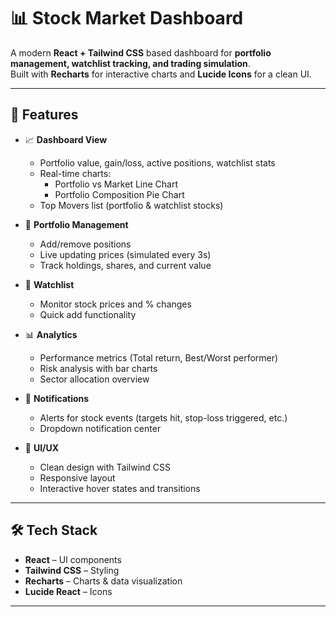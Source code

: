 # 📊 Stock Market Dashboard
 
A modern **React + Tailwind CSS** based dashboard for **portfolio management, watchlist tracking, and trading simulation**.  
Built with **Recharts** for interactive charts and **Lucide Icons** for a clean UI.  
 
---
 
## 🚀 Features
 
- 📈 **Dashboard View**
  - Portfolio value, gain/loss, active positions, watchlist stats
  - Real-time charts:
    - Portfolio vs Market Line Chart
    - Portfolio Composition Pie Chart
  - Top Movers list (portfolio & watchlist stocks)
 
- 💼 **Portfolio Management**
  - Add/remove positions
  - Live updating prices (simulated every 3s)
  - Track holdings, shares, and current value
 
- 👀 **Watchlist**
  - Monitor stock prices and % changes
  - Quick add functionality
 
- 📊 **Analytics**
  - Performance metrics (Total return, Best/Worst performer)
  - Risk analysis with bar charts
  - Sector allocation overview
 
- 🔔 **Notifications**
  - Alerts for stock events (targets hit, stop-loss triggered, etc.)
  - Dropdown notification center
 
- 🎨 **UI/UX**
  - Clean design with Tailwind CSS
  - Responsive layout
  - Interactive hover states and transitions
 
---
 
## 🛠️ Tech Stack
 
- **React** – UI components
- **Tailwind CSS** – Styling
- **Recharts** – Charts & data visualization
- **Lucide React** – Icons
 
---
